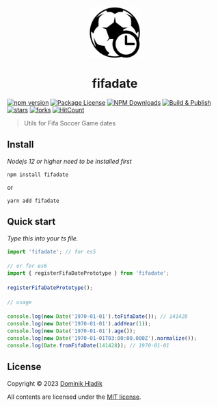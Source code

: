 <p align="center">
  <a href="https://github.com/Celtian/fifadate" target="blank"><img src="assets/logo.svg?sanitize=true" alt="" width="120"></a>
  <h1 align="center">fifadate</h1>
</p>

[![npm version](https://badge.fury.io/js/fifadate.svg)](https://badge.fury.io/js/fifadate)
[![Package License](https://img.shields.io/npm/l/fifadate.svg)](https://www.npmjs.com/fifadate)
[![NPM Downloads](https://img.shields.io/npm/dm/fifadate.svg)](https://www.npmjs.com/fifadate)
[![Build & Publish](https://github.com/celtian/fifadate/workflows/Build%20&%20Publish/badge.svg)](https://github.com/celtian/fifadate/actions)
[![stars](https://badgen.net/github/stars/celtian/fifadate)](https://github.com/celtian/fifadate/)
[![forks](https://badgen.net/github/forks/celtian/fifadate)](https://github.com/celtian/fifadate/)
[![HitCount](http://hits.dwyl.com/celtian/fifadate.svg)](http://hits.dwyl.com/celtian/fifadate)

> Utils for Fifa Soccer Game dates

## Install

_Nodejs 12 or higher need to be installed first_

```terminal
npm install fifadate
```

or

```terminal
yarn add fifadate
```

## Quick start

_Type this into your ts file._

```typescript
import 'fifadate'; // for es5

// or for es6
import { registerFifaDatePrototype } from 'fifadate';

registerFifaDatePrototype();

// usage

console.log(new Date('1970-01-01').toFifaDate()); // 141428
console.log(new Date('1970-01-01').addYear(1));
console.log(new Date('1970-01-01').age());
console.log(new Date('1970-01-01T03:00:00.000Z').normalize());
console.log(Date.fromFifaDate(141428)); // 1970-01-01
```

## License

Copyright &copy; 2023 [Dominik Hladik](https://github.com/Celtian)

All contents are licensed under the [MIT license].

[mit license]: LICENSE
